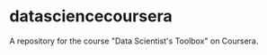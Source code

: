 datasciencecoursera
===================

A repository for the course "Data Scientist's Toolbox" on Coursera.
